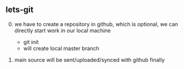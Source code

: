 ## lets-git

0. we have to create a repository in github, which is optional, we can directly start work in our local machine
    - git init
    - will create local master branch
    
1. main source will be sent/uploaded/synced with github finally
